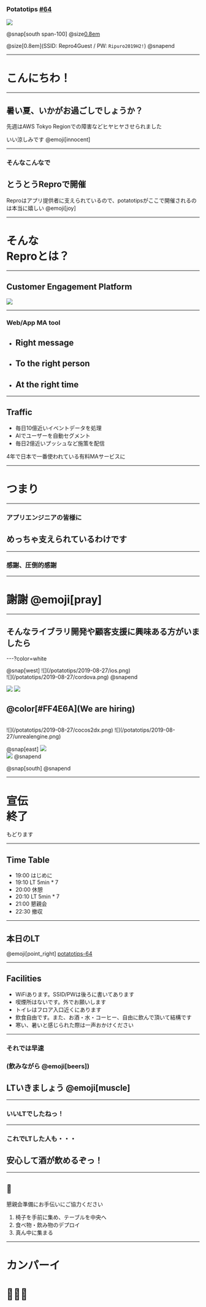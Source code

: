 ### Potatotips [#64](https://potatotips.connpass.com/event/139008/)

![](/potatotips/2019-08-27/banner.png)

@snap[south span-100]
@size[0.8em]( [#potatotips](https://twitter.com/hashtag/potatotips) )
<br>

@size[0.8em](SSID: Repro4Guest / PW: `Ripuro2019H2!`)
@snapend

---

# こんにちわ！

---

## 暑い夏、いかがお過ごしでしょうか？

先週はAWS Tokyo Regionでの障害などヒヤヒヤさせられました

いい涼しみです @emoji[innocent]

---

### そんなこんなで
## とうとうReproで開催

Reproはアプリ提供者に支えられているので、potatotipsがここで開催されるのは本当に嬉しい @emoji[joy]

---

# そんな<br>Reproとは？

---

## Customer Engagement Platform

![](/wantedly/2019-05-28-real-wantedly/repro-service.png)

---

### Web/App MA tool

- ## Right message
- ## To the right person
- ## At the right time

---

## Traffic

- 毎日10億近いイベントデータを処理
- AIでユーザーを自動セグメント
- 毎日2億近いプッシュなど施策を配信

4年で日本で一番使われている有料MAサービスに

---

# つまり

---

### アプリエンジニアの皆様に
## めっちゃ支えられているわけです

---

### 感謝、圧倒的感謝

---

# 謝謝 @emoji[pray]

---

## そんなライブラリ開発や顧客支援に興味ある方がいましたら

---?color=white

<div class='hiring'>
@snap[west]
![](/potatotips/2019-08-27/ios.png)
<br>
![](/potatotips/2019-08-27/cordova.png)
@snapend

![](/potatotips/2019-08-27/reactnative.png)
![](/potatotips/2019-08-27/unity.png)
<br>
## @color[#FF4E6A](We are hiring)
<br>
![](/potatotips/2019-08-27/cocos2dx.png)
![](/potatotips/2019-08-27/unrealengine.png)

@snap[east]
![](/potatotips/2019-08-27/android.png)
<br>
![](/potatotips/2019-08-27/flutter.png)
@snapend

@snap[south]
@snapend
</div>

---

# 宣伝<br>終了

もどります

---

## Time Table

- 19:00 はじめに
- 19:10 LT 5min * 7
- 20:00 休憩
- 20:10 LT 5min * 7
- 21:00 懇親会
- 22:30 撤収

---

## 本日のLT

@emoji[point_right] [potatotips-64](https://github.com/potatotips/potatotips/wiki/potatotips-64)

---

## Facilities

- WiFiあります。SSID/PWは後ろに書いてあります
- 喫煙所はないです。外でお願いします
- トイレはフロア入口近くにあります
- 飲食自由です。また、お酒・水・コーヒー、自由に飲んで頂いて結構です
- 寒い、暑いと感じられた際は一声おかけください

---

### それでは早速
### (飲みながら @emoji[beers])
## LTいきましょう @emoji[muscle]

---

### いいLTでしたねっ！

---

### これでLTした人も・・・
## 安心して酒が飲めるぞっ！

---

## 🙏

懇親会準備にお手伝いにご協力ください

1. 椅子を手前に集め、テーブルを中央へ
1. 食べ物・飲み物のデプロイ
1. 真ん中に集まる

---

# カンパーイ
# 🍻🍻🍻






